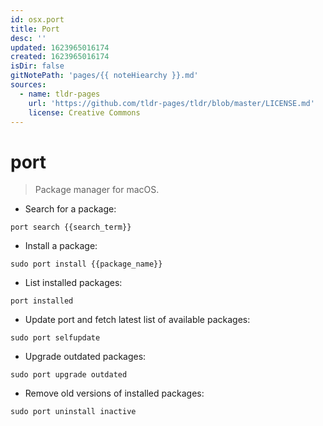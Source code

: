 ```yaml
---
id: osx.port
title: Port
desc: ''
updated: 1623965016174
created: 1623965016174
isDir: false
gitNotePath: 'pages/{{ noteHiearchy }}.md'
sources:
  - name: tldr-pages
    url: 'https://github.com/tldr-pages/tldr/blob/master/LICENSE.md'
    license: Creative Commons
---
```

# port

> Package manager for macOS.

- Search for a package:

`port search {{search_term}}`

- Install a package:

`sudo port install {{package_name}}`

- List installed packages:

`port installed`

- Update port and fetch latest list of available packages:

`sudo port selfupdate`

- Upgrade outdated packages:

`sudo port upgrade outdated`

- Remove old versions of installed packages:

`sudo port uninstall inactive`

